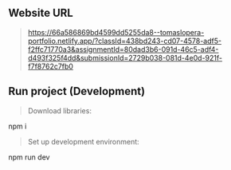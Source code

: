 ## Website URL

> https://66a586869bd4599dd5255da8--tomaslopera-portfolio.netlify.app/?classId=438bd243-cd07-4578-adf5-f2ffc71770a3&assignmentId=80dad3b6-091d-46c5-adf4-d493f325f4dd&submissionId=2729b038-081d-4e0d-921f-f7f8762c7fb0

## Run project (Development)

> Download libraries:

 npm i

> Set up development environment:

 npm run dev
